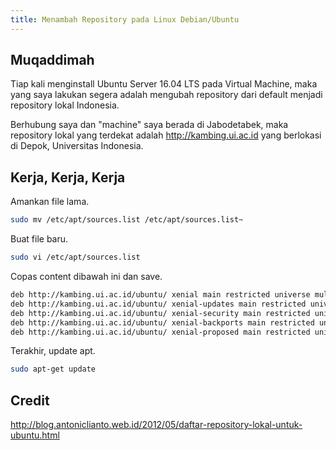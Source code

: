 ```yaml
---
title: Menambah Repository pada Linux Debian/Ubuntu
---
```


## Muqaddimah

Tiap kali menginstall Ubuntu Server 16.04 LTS pada Virtual Machine, maka yang 
saya lakukan segera adalah mengubah repository dari default menjadi repository 
lokal Indonesia.

Berhubung saya dan "machine" saya berada di Jabodetabek, maka repository lokal
yang terdekat adalah http://kambing.ui.ac.id yang berlokasi di Depok, 
Universitas Indonesia. 

## Kerja, Kerja, Kerja

Amankan file lama.
```sh
sudo mv /etc/apt/sources.list /etc/apt/sources.list~
```

Buat file baru.
```sh
sudo vi /etc/apt/sources.list
```

Copas content dibawah ini dan save.
```sh
deb http://kambing.ui.ac.id/ubuntu/ xenial main restricted universe multiverse
deb http://kambing.ui.ac.id/ubuntu/ xenial-updates main restricted universe multiverse
deb http://kambing.ui.ac.id/ubuntu/ xenial-security main restricted universe multiverse
deb http://kambing.ui.ac.id/ubuntu/ xenial-backports main restricted universe multiverse
deb http://kambing.ui.ac.id/ubuntu/ xenial-proposed main restricted universe multiverse
```

Terakhir, update apt.
```sh
sudo apt-get update
```

## Credit

http://blog.antoniclianto.web.id/2012/05/daftar-repository-lokal-untuk-ubuntu.html

